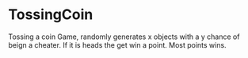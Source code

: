 # TossingCoin
Tossing a coin Game, randomly generates x objects with a y chance of beign a cheater. If it is heads the get win a point. Most points wins.
